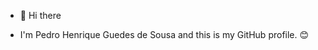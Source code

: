 - 👋 Hi there
  
- I'm Pedro Henrique Guedes de Sousa and this is my GitHub profile. 😊
<!---
Pedroguedez/Pedroguedez is a ✨ special ✨ repository because its `README.md` (this file) appears on your GitHub profile.
You can click the Preview link to take a look at your changes.
--->
